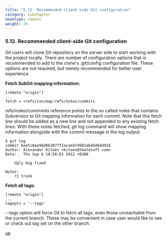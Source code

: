 ```yaml
---
title: "5.12. Recommended client-side Git configuration"
category: subchapter
booktype: remote
weight: 20
---
```


### 5.12. Recommended client-side Git configuration

Git users will clone Git repository on the server side to start working with the project locally. There are number of configuration options that is recommended to add to the clone's .git/config configuration file. These options are not required, but merely recommended for better user experience.

**Fetch SubGit mapping information:**

    [remote "origin"]
    ...
    fetch = +refs/svn/map:refs/notes/commits

refs/notes/commmits reference points to the so called notes that contains Subversion to Git mapping information for each commit. Note that this fetch line should be added as a new line and not appended to any existing fetch lines. With these notes fetched, git log command will show mapping information alongside with the commit message in the log output:

    $ git log
    commit bee5c8ae9bd8b2077f1acaedc9982ab4bd84d91b
    Author: Alexander Kitaev <kitaev@tmatesoft.com>
    Date:   Thu Sep 6 18:58:01 2012 +0200

        Ugly bug fixed

    Notes:
        r1 trunk

**Fetch all tags:**

    [remote "origin"]
    ...
    tagopts = '--tags'

--tags option will force Git to fetch all tags, even those unreachable from the current branch. These may be convenient in case user would like to see or check out tag set on the other branch.

[up](#up)